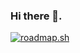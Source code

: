 ### Hi there 👋.


[![roadmap.sh](https://api.roadmap.sh/v1-badge/wide/651036fcd5295d7a813e9053?variant=dark&roadmaps=backend)](https://roadmap.sh)
<!--
**irqd/irqd** is a ✨ _special_ ✨ repository because its `README.md` (this file) appears on your GitHub profile.

Here are some ideas to get you started:

- 🔭 I’m currently working on ...
- 🌱 I’m currently learning ...
- 👯 I’m looking to collaborate on ...
- 🤔 I’m looking for help with ...
- 💬 Ask me about ...
- 📫 How to reach me: ...
- 😄 Pronouns: ...
- ⚡ Fun fact: ...
-->
